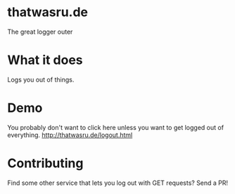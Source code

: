 # thatwasru.de
The great logger outer

# What it does
Logs you out of things.

# Demo
You probably don't want to click here unless you want to get logged out of everything.
http://thatwasru.de/logout.html

# Contributing
Find some other service that lets you log out with GET requests? Send a PR!
